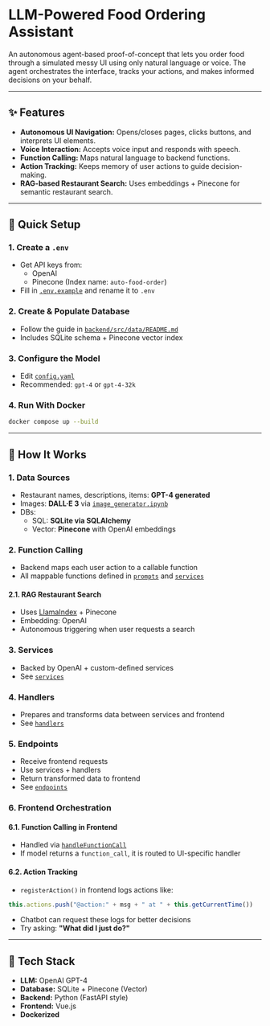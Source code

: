 # LLM-Powered Food Ordering Assistant

An autonomous agent-based proof-of-concept that lets you order food through a simulated messy UI using only natural language or voice. The agent orchestrates the interface, tracks your actions, and makes informed decisions on your behalf.

---

## ✨ Features
- **Autonomous UI Navigation:** Opens/closes pages, clicks buttons, and interprets UI elements.
- **Voice Interaction:** Accepts voice input and responds with speech.
- **Function Calling:** Maps natural language to backend functions.
- **Action Tracking:** Keeps memory of user actions to guide decision-making.
- **RAG-based Restaurant Search:** Uses embeddings + Pinecone for semantic restaurant search.

---

## 🚀 Quick Setup

### 1. Create a `.env`
- Get API keys from:
  - OpenAI
  - Pinecone (Index name: `auto-food-order`)
- Fill in [`.env.example`](./backend/.env.example) and rename it to `.env`

### 2. Create & Populate Database
- Follow the guide in [`backend/src/data/README.md`](./backend/src/data/README.md)
- Includes SQLite schema + Pinecone vector index

### 3. Configure the Model
- Edit [`config.yaml`](./backend/src/config/config.yaml)
- Recommended: `gpt-4` or `gpt-4-32k`

### 4. Run With Docker
```bash
docker compose up --build
```

---

## 🧳 How It Works

### 1. Data Sources
- Restaurant names, descriptions, items: **GPT-4 generated**
- Images: **DALL·E 3** via [`image_generator.ipynb`](./backend/src/images_generator/image_generator.ipynb)
- DBs:
  - SQL: **SQLite via SQLAlchemy**
  - Vector: **Pinecone** with OpenAI embeddings

### 2. Function Calling
- Backend maps each user action to a callable function
- All mappable functions defined in [`prompts`](./backend/src/prompts/) and [`services`](./backend/src/services/)

#### 2.1. RAG Restaurant Search
- Uses [LlamaIndex](https://github.com/run-llama/llama_index) + Pinecone
- Embedding: OpenAI
- Autonomous triggering when user requests a search

### 3. Services
- Backed by OpenAI + custom-defined services
- See [`services`](./backend/src/services/README.md)

### 4. Handlers
- Prepares and transforms data between services and frontend
- See [`handlers`](./backend/src/handlers/README.md)

### 5. Endpoints
- Receive frontend requests
- Use services + handlers
- Return transformed data to frontend
- See [`endpoints`](./backend/src/endpoints/README.md)

### 6. Frontend Orchestration

#### 6.1. Function Calling in Frontend
- Handled via [`handleFunctionCall`](./frontend/src/components/AppContainer.vue#312)
- If model returns a `function_call`, it is routed to UI-specific handler

#### 6.2. Action Tracking
- `registerAction()` in frontend logs actions like:
```js
this.actions.push("@action:" + msg + " at " + this.getCurrentTime())
```
- Chatbot can request these logs for better decisions
- Try asking: **"What did I just do?"**

---

## 🚜 Tech Stack
- **LLM:** OpenAI GPT-4
- **Database:** SQLite + Pinecone (Vector)
- **Backend:** Python (FastAPI style)
- **Frontend:** Vue.js
- **Dockerized**

